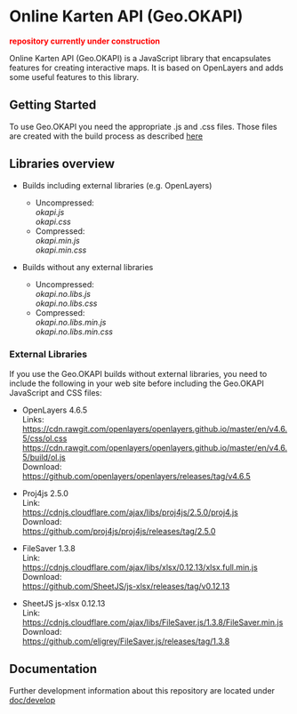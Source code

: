 # Online Karten API (Geo.OKAPI)

<span style="color:#ff0000;">**repository currently under construction**</span>

Online Karten API (Geo.OKAPI) is a JavaScript library that encapsulates features for creating interactive maps. It is 
based on OpenLayers and adds some useful features to this library.

## Getting Started

To use Geo.OKAPI you need the appropriate .js and .css files. Those files are created with the build process as 
described [here](doc/develop/01_Getting_Started.md) 

[//]: # "TODO: add direct downloaded link"

[//]: # "TODO: describe simple application setup"

## Libraries overview

- Builds including external libraries (e.g. OpenLayers)
  - Uncompressed:<br>
*okapi.js*<br>
*okapi.css*
  - Compressed:<br>
*okapi.min.js*<br>
*okapi.min.css*

- Builds without any external libraries
  - Uncompressed:<br>
*okapi.no.libs.js*<br>
*okapi.no.libs.css*
  - Compressed:<br>
*okapi.no.libs.min.js*<br>
*okapi.no.libs.min.css*

### External Libraries
If you use the Geo.OKAPI builds without external libraries, you need to include the following in your web site before 
including the Geo.OKAPI JavaScript and CSS files:

- OpenLayers 4.6.5<br>
Links:<br>
https://cdn.rawgit.com/openlayers/openlayers.github.io/master/en/v4.6.5/css/ol.css<br>
https://cdn.rawgit.com/openlayers/openlayers.github.io/master/en/v4.6.5/build/ol.js<br>
Download:<br>
https://github.com/openlayers/openlayers/releases/tag/v4.6.5

- Proj4js 2.5.0<br>
Link:<br>
https://cdnjs.cloudflare.com/ajax/libs/proj4js/2.5.0/proj4.js<br>
Download:<br>
https://github.com/proj4js/proj4js/releases/tag/2.5.0

- FileSaver 1.3.8<br>
Link:<br>
https://cdnjs.cloudflare.com/ajax/libs/xlsx/0.12.13/xlsx.full.min.js<br>
Download:<br>
https://github.com/SheetJS/js-xlsx/releases/tag/v0.12.13

- SheetJS js-xlsx 0.12.13<br>
Link:<br>
https://cdnjs.cloudflare.com/ajax/libs/FileSaver.js/1.3.8/FileSaver.min.js<br>
Download:<br>
https://github.com/eligrey/FileSaver.js/releases/tag/1.3.8

## Documentation

[//]: # "TODO: fix link Further information, tutorials and the API documentation can be found at the [project website](http://sg.geodatenzentrum.de/web_bkg_webmap/index.html)"

Further development information about this repository are located under [doc/develop](doc/develop)

[//]: # "TODO: link to api doc"
[//]: # "TODO: link to ol api doc"
[//]: # "TODO: link to schema doc"

[//]: # "TODO: [![Build Status](https://travis-ci.org/openlayers/openlayers.svg?branch=master)](https://travis-ci.org/openlayers/openlayers)"